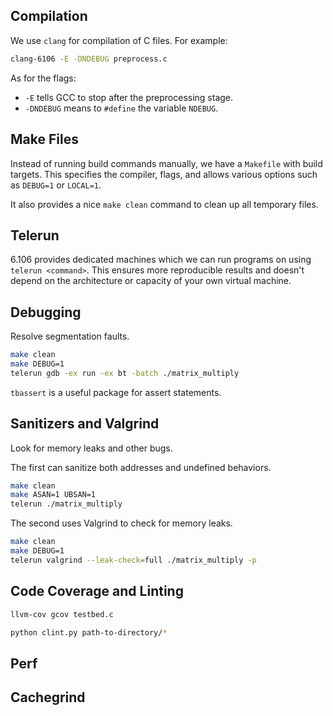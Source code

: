 ## Compilation

We use `clang` for compilation of C files. For example:

```bash
clang-6106 -E -DNDEBUG preprocess.c
```

As for the flags:

* `-E` tells GCC to stop after the preprocessing stage.
* `-DNDEBUG` means to `#define` the variable `NDEBUG`.

## Make Files

Instead of running build commands manually, we have a `Makefile` with build targets. This specifies the compiler, flags, and allows various options such as `DEBUG=1` or `LOCAL=1`.

It also provides a nice `make clean` command to clean up all temporary files.

## Telerun

6.106 provides dedicated machines which we can run programs on using `telerun <command>`. This ensures more reproducible results and doesn't depend on the architecture or capacity of your own virtual machine.

## Debugging

Resolve segmentation faults.

```bash
make clean
make DEBUG=1
telerun gdb -ex run -ex bt -batch ./matrix_multiply
```

`tbassert` is a useful package for assert statements.

## Sanitizers and Valgrind

Look for memory leaks and other bugs.

The first can sanitize both addresses and undefined behaviors.

```bash
make clean
make ASAN=1 UBSAN=1
telerun ./matrix_multiply
```

The second uses Valgrind to check for memory leaks.

```bash
make clean
make DEBUG=1
telerun valgrind --leak-check=full ./matrix_multiply -p
```

## Code Coverage and Linting

```bash
llvm-cov gcov testbed.c
```

```bash
python clint.py path-to-directory/*
```

## Perf



## Cachegrind